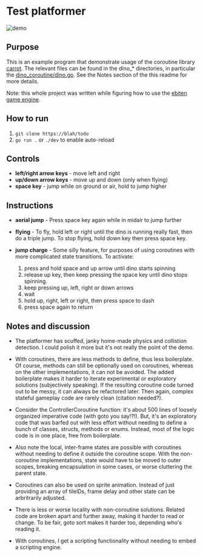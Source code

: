 # Test platformer

![demo](demo.gif)

## Purpose

This is an example program that demonstrate usage of
the coroutine library [carrot](https://github.com/nvlled/carrot).
The relevant files can be found in the dino\_\* directories,
in particular the [dino_coroutine/dino.go](dino_coroutine/dino.go).
See the Notes section of the this readme for more details.

Note: this whole project was written
while figuring how to use the [ebiten game engine](https://ebitengine.org/).

## How to run

1. `git clone https://blah/todo`
2. `go run .`
   or `./dev` to enable auto-reload

## Controls

- **left/right arrow keys** - move left and right
- **up/down arrow keys** - move up and down (only when flying)
- **space key** - jump while on ground or air, hold to jump higher

## Instructions

- **aerial jump** - Press space key again while in midair to jump further
- **flying** - To fly, hold left or right until the dino is running
  really fast, then do a triple jump. To stop flying, hold down key
  then press space key.
- **jump charge** - Some silly feature, for purposes of using coroutines
  with more complicated state transitions. To activate:

  1. press and hold space and up arrow until dino starts spinning
  2. release up key, then keep pressing the space key until dino stops spinning.
  3. keep pressing up, left, right or down arrows
  4. wait
  5. hold up, right, left or right, then press space to dash
  6. press space again to return

## Notes and discussion

- The platformer has scuffed, janky home-made physics and collistion detection.
  I could polish it more but it's not really the point of the demo.

- With coroutines, there are less methods to define,
  thus less boilerplate. Of course, methods can
  still be optionally used on coroutines,
  whereas on the other
  implementations, it can not be avoided.
  The added boilerplate makes it harder to iterate
  experimental or exploratory solutions (subjectively speaking).
  If the resulting coroutine code turned out to be messy, it
  can always be refactored later. Then again, complex stateful gameplay
  code are rarely clean (citation needed?).

- Consider the ControllerCoroutine function:
  it's about 500 lines of loosely organized
  imperative code (with goto you say!?!).
  But, it's an exploratory code that was barfed
  out with less effort without needing to define a bunch of
  classes, structs, methods or enums. Instead, most of
  the logic code is in one place, free from boilerplate.

- Also note the local, inter-frame states are possible
  with coroutines without needing to define it outside
  the coroutine scope. With the non-coroutine implementations,
  state would have to be moved to outer scopes,
  breaking encapsulation in some cases, or worse
  cluttering the parent state.

- Coroutines can also be used on sprite animation. Instead of
  just providing an array of tileIDs, frame delay and other
  state can be arbritrarily adjusted.

- There is less or worse locality with
  non-coroutine solutions. Related code are
  broken apart and further away, making it
  harder to read or change. To be fair, goto sort
  makes it harder too, depending who's reading it.

- With coroutines, I get a scripting functionality
  without needing to embed a scripting engine.
